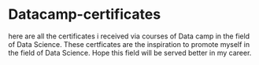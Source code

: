 # Datacamp-certificates
here are all the certificates i received via courses of Data camp in the field of Data Science. These certficates are the inspiration to promote myself in the field of Data Science. Hope this field will be served better in my career. 
